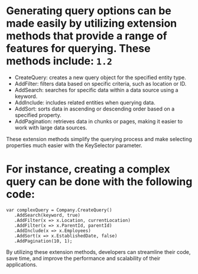 # Generating query options can be made easily by utilizing extension methods that provide a range of features for querying. These methods include: `1.2`

- CreateQuery: creates a new query object for the specified entity type.
- AddFilter: filters data based on specific criteria, such as location or ID.
- AddSearch: searches for specific data within a data source using a keyword.
- AddInclude: includes related entities when querying data.
- AddSort: sorts data in ascending or descending order based on a specified property.
- AddPagination: retrieves data in chunks or pages, making it easier to work with large data sources.

These extension methods simplify the querying process and make selecting properties much easier with the KeySelector parameter.

# For instance, creating a complex query can be done with the following code:
```text
var complexQuery = Company.CreateQuery()
   .AddSearch(keyword, true)
   .AddFilter(x => x.Location, currentLocation)
   .AddFilter(x => x.ParentId, parentId)
   .AddInclude(x => x.Employees)
   .AddSort(x => x.EstablishedDate, false)
   .AddPagination(10, 1);
```
By utilizing these extension methods, developers can streamline their code, save time, and improve the performance and scalability of their applications.
